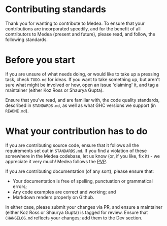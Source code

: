 # Contributing standards

Thank you for wanting to contribute to Medea. To ensure that your contributions
are incorporated speedily, and for the benefit of all contributors to Medea
(present and future), please read, and follow, the following standards.

# Before you start

If you are unsure of what needs doing, or would like to take up a pressing task,
check `TODO.md` for ideas. If you want to take something up, but aren't sure
what might be involved or how, open an issue 'claiming' it, and tag a maintainer
(either Koz Ross or Shaurya Gupta).

Ensure that you've read, and are familiar with, the code quality standards,
described in `STANDARDS.md`, as well as what GHC versions we support (in
`README.md`).

# What your contribution has to do

If you are contributing source code, ensure that it follows all the requirements
set out in `STANDARDS.md`. If you find a violation of these somewhere in the
Medea codebase, let us know (or, if you like, fix it) - we appreciate it very
much! Medea follows the [PVP][pvp].

If you are contributing documentation (of any sort), please ensure that:

* Your documentation is free of spelling, punctuation or grammatical errors;
* Any code examples are correct and working; and
* Markdown renders properly on Github.

In either case, please submit your changes via PR, and ensure a maintainer
(either Koz Ross or Shaurya Gupta) is tagged for review. Ensure that
``CHANGELOG.md`` reflects your changes; add them to the Dev section.

[pvp]: https://pvp.haskell.org/
